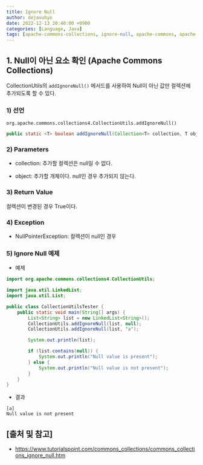 ```yaml
---
title: Ignore Null
author: dejavuhyo
date: 2022-12-13 20:40:00 +0900
categories: [Language, Java]
tags: [apache-commons-collections, ignore-null, apache-commons, apache-collections, apache-interface, commons-interface]
---
```


## 1. Null이 아닌 요소 확인 (Apache Commons Collections)
CollectionUtils의 `addIgnoreNull()` 메서드를 사용하여 Null이 아닌 값만 컬렉션에 추가되도록 할 수 있다.

### 1) 선언
`org.apache.commons.collections4.CollectionUtils.addIgnoreNull()`

```java
public static <T> boolean addIgnoreNull(Collection<T> collection, T object)
```

### 2) Parameters

* collection: 추가할 컬렉션은 null일 수 없다.

* object: 추가할 개체이다. null인 경우 추가되지 않는다.

### 3) Return Value
컬렉션이 변경된 경우 True이다.

### 4) Exception

* NullPointerException: 컬렉션이 null인 경우

### 5) Ignore Null 예제

* 예제

```java
import org.apache.commons.collections4.CollectionUtils;

import java.util.LinkedList;
import java.util.List;

public class CollectionUtilsTester {
    public static void main(String[] args) {
        List<String> list = new LinkedList<String>();
        CollectionUtils.addIgnoreNull(list, null);
        CollectionUtils.addIgnoreNull(list, "a");

        System.out.println(list);

        if (list.contains(null)) {
            System.out.println("Null value is present");
        } else {
            System.out.println("Null value is not present");
        }
    }
}
```

* 결과

```text
[a]
Null value is not present
```

## [출처 및 참고]
* <https://www.tutorialspoint.com/commons_collections/commons_collections_ignore_null.htm>
